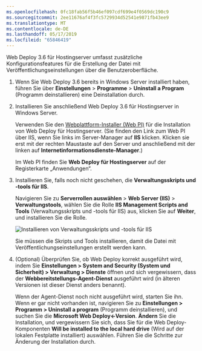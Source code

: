 ```yaml
---
ms.openlocfilehash: 0fc18fab56f5b46ef097cdf699e4f0569dc190c9
ms.sourcegitcommit: 2ee11676af4f3fc5729934d52541e9871fb43ee9
ms.translationtype: MT
ms.contentlocale: de-DE
ms.lasthandoff: 05/17/2019
ms.locfileid: "65846419"
---
```

Web Deploy 3.6 für Hostingserver umfasst zusätzliche Konfigurationsfeatures für die Erstellung der Datei mit Veröffentlichungseinstellungen über die Benutzeroberfläche.

1. Wenn Sie Web Deploy 3.6 bereits in Windows Server installiert haben, führen Sie über **Einstellungen** > **Programme** > **Uninstall a Program** (Programm deinstallieren) eine Deinstallation durch.

2. Installieren Sie anschließend Web Deploy 3.6 für Hostingserver in Windows Server.

    Verwenden Sie den [Webplattform-Installer (Web PI)](https://www.microsoft.com/web/downloads/platform.aspx) für die Installation von Web Deploy für Hostingserver. (Sie finden den Link zum Web PI über IIS, wenn Sie links im Server-Manager auf **IIS** klicken. Klicken sie erst mit der rechten Maustaste auf den Server und anschließend mit der linken auf **Internetinformationsdienste-Manager**.)

    Im Web PI finden Sie **Web Deploy für Hostingserver** auf der Registerkarte „Anwendungen“.

3. Installieren Sie, falls noch nicht geschehen, die **Verwaltungsskripts und -tools für IIS**.

    Navigieren Sie zu **Serverrollen auswählen** > **Web Server (IIS)** > **Verwaltungstools**, wählen Sie die Rolle **IIS Management Scripts and Tools** (Verwaltungsskripts und -tools für IIS) aus, klicken Sie auf **Weiter**, und installieren Sie die Rolle.

    ![Installieren von Verwaltungsskripts und -tools für IIS](../../deployment/media/tutorial-iis-management-scripts-and-tools.png)

    Sie müssen die Skripts und Tools installieren, damit die Datei mit Veröffentlichungseinstellungen erstellt werden kann.

4. (Optional) Überprüfen Sie, ob Web Deploy korrekt ausgeführt wird, indem Sie **Einstellungen > System and Security (System und Sicherheit) > Verwaltung > Dienste** öffnen und sich vergewissern, dass der **Webbereitstellungs-Agent-Dienst**  ausgeführt wird (in älteren Versionen ist dieser Dienst anders benannt).

    Wenn der Agent-Dienst noch nicht ausgeführt wird, starten Sie ihn. Wenn er gar nicht vorhanden ist, navigieren Sie zu **Einstellungen > Programm > Uninstall a program** (Programm deinstallieren), und suchen Sie die **Microsoft Web Deploy\<-Version**. **Ändern** Sie die Installation, und vergewissern Sie sich, dass Sie für die Web Deploy-Komponenten **Will be installed to the local hard drive** (Wird auf der lokalen Festplatte installiert) auswählen. Führen Sie die Schritte zur Änderung der Installation durch.